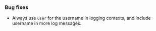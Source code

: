 ### Bug fixes

- Always use `user` for the username in logging contexts, and include username in more log messages.

